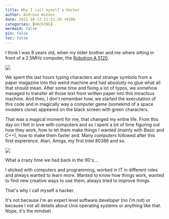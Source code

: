 ```yaml
---
title: Why I call myself a Hacker
author: Andreas Wienes
date: 2021-10-13 21:21:26 +0100
categories: [HACKING]
mermaid: false
pin: false
toc: false
---
```


I think I was 8 years old, when my older brother and me where sitting in front of a 2.5MHz computer, the [Robotron A 5120](https://en.wikipedia.org/wiki/A_5120). 

<img src="https://de.wikipedia.org/wiki/A_5120#/media/Datei:Robotron_A_5120_with_UDOS.jpg">

We spent the last hours typing characters and strange symbols from a paper magazine into this weird machine and had absolutly no glue what all that should mean. After some time and fixing a lot of typos, we somehow managed to transfer all those text from written paper into this miraclous machine. And then, I don't remember how, we started the executation of this code and in magically way a computer game (somekind of a space invaders clone) appeared on the black screen with green characters.

That was a magical moment for me, that changed my entire life. From this day on I felt in love with computers and so I spent a lot of time figuring out how they work, how to let them make things I wanted (mainly with Basic and C++), how to make them faster and. Many computers followed after this first expierence. Atari, Amiga, my first Intel 80386 and so. 

<img src="https://de.wikipedia.org/wiki/Intel_80386#/media/Datei:KL_Intel_i386DX.jpg">

What a crazy time we had back in the 90's...

I sticked with computers and programming, worked in IT in different roles and always wanted to learn more. Wanted to know how things work, wanted to find new creative ways to use them, always tried to improve things.

That's why I call myself a hacker.

It's not because I'm an expert level software developer (no I'm not) or because I not all details about Unix operating systems or anything like that. Nope, it's the mindset  